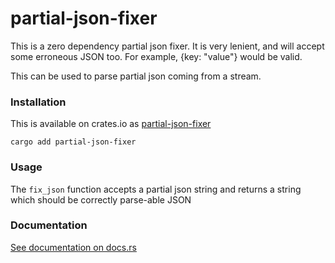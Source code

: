 # partial-json-fixer

This is a zero dependency partial json fixer. It is very lenient, and will
accept some erroneous JSON too. For example, {key: "value"} would be valid.

This can be used to parse partial json coming from a stream.

### Installation

This is available on crates.io as
[partial-json-fixer](https://crates.io/crates/partial-json-fixer)

```
cargo add partial-json-fixer
```

### Usage

The `fix_json` function accepts a partial json string and returns a string which
should be correctly parse-able JSON

### Documentation

[See documentation on docs.rs](https://docs.rs/partial-json-fixer/latest/partial_json_fixer/)
